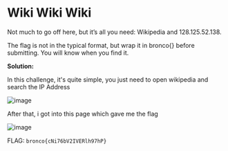 # **Wiki Wiki Wiki**

Not much to go off here, but it’s all you need: Wikipedia and 128.125.52.138.

The flag is not in the typical format, but wrap it in bronco{} before submitting. You will know when you find it.

**Solution:**

In this challenge, it's quite simple, you just need to open wikipedia and search the IP Address

![image](https://github.com/Bepe2306/CTF-Write-Up/assets/153899054/00446ada-cfce-4254-b6a4-d44619842a3d)

After that, i got into this page which gave me the flag

![image](https://github.com/Bepe2306/CTF-Write-Up/assets/153899054/961022c2-75d1-4815-9596-ddb6d568f993)

FLAG: `bronco{cNi76bV2IVERlh97hP}`
